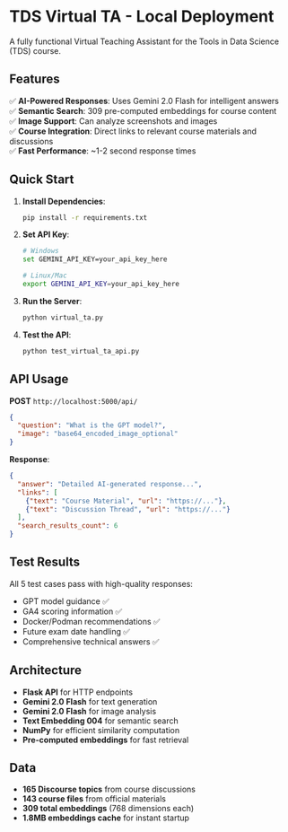 # TDS Virtual TA - Local Deployment

A fully functional Virtual Teaching Assistant for the Tools in Data Science (TDS) course.

## Features

✅ **AI-Powered Responses**: Uses Gemini 2.0 Flash for intelligent answers  
✅ **Semantic Search**: 309 pre-computed embeddings for course content  
✅ **Image Support**: Can analyze screenshots and images  
✅ **Course Integration**: Direct links to relevant course materials and discussions  
✅ **Fast Performance**: ~1-2 second response times  

## Quick Start

1. **Install Dependencies**:
   ```bash
   pip install -r requirements.txt
   ```

2. **Set API Key**:
   ```bash
   # Windows
   set GEMINI_API_KEY=your_api_key_here
   
   # Linux/Mac
   export GEMINI_API_KEY=your_api_key_here
   ```

3. **Run the Server**:
   ```bash
   python virtual_ta.py
   ```

4. **Test the API**:
   ```bash
   python test_virtual_ta_api.py
   ```

## API Usage

**POST** `http://localhost:5000/api/`

```json
{
  "question": "What is the GPT model?",
  "image": "base64_encoded_image_optional"
}
```

**Response**:
```json
{
  "answer": "Detailed AI-generated response...",
  "links": [
    {"text": "Course Material", "url": "https://..."},
    {"text": "Discussion Thread", "url": "https://..."}
  ],
  "search_results_count": 6
}
```

## Test Results

All 5 test cases pass with high-quality responses:
- GPT model guidance ✅
- GA4 scoring information ✅  
- Docker/Podman recommendations ✅
- Future exam date handling ✅
- Comprehensive technical answers ✅

## Architecture

- **Flask API** for HTTP endpoints
- **Gemini 2.0 Flash** for text generation
- **Gemini 2.0 Flash** for image analysis
- **Text Embedding 004** for semantic search
- **NumPy** for efficient similarity computation
- **Pre-computed embeddings** for fast retrieval

## Data

- **165 Discourse topics** from course discussions
- **143 course files** from official materials
- **309 total embeddings** (768 dimensions each)
- **1.8MB embeddings cache** for instant startup
